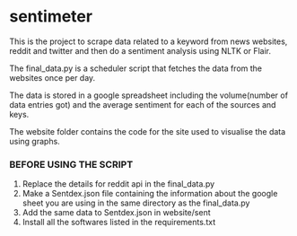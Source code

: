 # sentimeter

This is the project to scrape data related to a keyword from news websites, reddit and twitter and then do a sentiment analysis using NLTK or Flair.

The final_data.py is a scheduler script that fetches the data from the websites once per day. 

The data is stored in a google spreadsheet including the volume(number of data entries got) and the average sentiment for each of the sources and keys. 

The website folder contains the code for the site used to visualise the data using graphs.

### BEFORE USING THE SCRIPT
1. Replace the details for reddit api in the final_data.py
2. Make a Sentdex.json file containing the information about the google sheet you are using in the same directory as the final_data.py
3. Add the same data to Sentdex.json in website/sent
4. Install all the softwares listed in the requirements.txt
